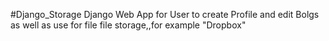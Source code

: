 #Django_Storage
Django Web App for User to create Profile and edit Bolgs 
as well as use for file file storage,,for example "Dropbox"
